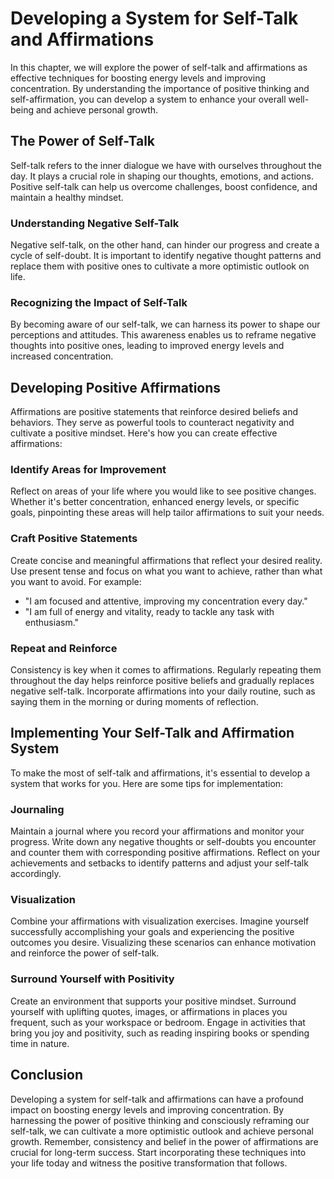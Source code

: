 Developing a System for Self-Talk and Affirmations
===========================================================

In this chapter, we will explore the power of self-talk and affirmations as effective techniques for boosting energy levels and improving concentration. By understanding the importance of positive thinking and self-affirmation, you can develop a system to enhance your overall well-being and achieve personal growth.

The Power of Self-Talk
----------------------

Self-talk refers to the inner dialogue we have with ourselves throughout the day. It plays a crucial role in shaping our thoughts, emotions, and actions. Positive self-talk can help us overcome challenges, boost confidence, and maintain a healthy mindset.

### Understanding Negative Self-Talk

Negative self-talk, on the other hand, can hinder our progress and create a cycle of self-doubt. It is important to identify negative thought patterns and replace them with positive ones to cultivate a more optimistic outlook on life.

### Recognizing the Impact of Self-Talk

By becoming aware of our self-talk, we can harness its power to shape our perceptions and attitudes. This awareness enables us to reframe negative thoughts into positive ones, leading to improved energy levels and increased concentration.

Developing Positive Affirmations
--------------------------------

Affirmations are positive statements that reinforce desired beliefs and behaviors. They serve as powerful tools to counteract negativity and cultivate a positive mindset. Here's how you can create effective affirmations:

### Identify Areas for Improvement

Reflect on areas of your life where you would like to see positive changes. Whether it's better concentration, enhanced energy levels, or specific goals, pinpointing these areas will help tailor affirmations to suit your needs.

### Craft Positive Statements

Create concise and meaningful affirmations that reflect your desired reality. Use present tense and focus on what you want to achieve, rather than what you want to avoid. For example:

* "I am focused and attentive, improving my concentration every day."
* "I am full of energy and vitality, ready to tackle any task with enthusiasm."

### Repeat and Reinforce

Consistency is key when it comes to affirmations. Regularly repeating them throughout the day helps reinforce positive beliefs and gradually replaces negative self-talk. Incorporate affirmations into your daily routine, such as saying them in the morning or during moments of reflection.

Implementing Your Self-Talk and Affirmation System
--------------------------------------------------

To make the most of self-talk and affirmations, it's essential to develop a system that works for you. Here are some tips for implementation:

### Journaling

Maintain a journal where you record your affirmations and monitor your progress. Write down any negative thoughts or self-doubts you encounter and counter them with corresponding positive affirmations. Reflect on your achievements and setbacks to identify patterns and adjust your self-talk accordingly.

### Visualization

Combine your affirmations with visualization exercises. Imagine yourself successfully accomplishing your goals and experiencing the positive outcomes you desire. Visualizing these scenarios can enhance motivation and reinforce the power of self-talk.

### Surround Yourself with Positivity

Create an environment that supports your positive mindset. Surround yourself with uplifting quotes, images, or affirmations in places you frequent, such as your workspace or bedroom. Engage in activities that bring you joy and positivity, such as reading inspiring books or spending time in nature.

Conclusion
----------

Developing a system for self-talk and affirmations can have a profound impact on boosting energy levels and improving concentration. By harnessing the power of positive thinking and consciously reframing our self-talk, we can cultivate a more optimistic outlook and achieve personal growth. Remember, consistency and belief in the power of affirmations are crucial for long-term success. Start incorporating these techniques into your life today and witness the positive transformation that follows.

